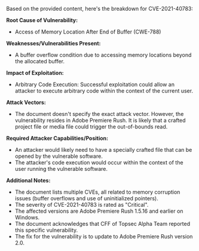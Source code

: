 Based on the provided content, here's the breakdown for CVE-2021-40783:

**Root Cause of Vulnerability:**
- Access of Memory Location After End of Buffer (CWE-788)

**Weaknesses/Vulnerabilities Present:**
- A buffer overflow condition due to accessing memory locations beyond the allocated buffer.

**Impact of Exploitation:**
- Arbitrary Code Execution: Successful exploitation could allow an attacker to execute arbitrary code within the context of the current user.

**Attack Vectors:**
- The document doesn't specify the exact attack vector. However, the vulnerability resides in Adobe Premiere Rush. It is likely that a crafted project file or media file could trigger the out-of-bounds read.

**Required Attacker Capabilities/Position:**
- An attacker would likely need to have a specially crafted file that can be opened by the vulnerable software.
- The attacker's code execution would occur within the context of the user running the vulnerable software.

**Additional Notes:**

*   The document lists multiple CVEs, all related to memory corruption issues (buffer overflows and use of uninitialized pointers).
*   The severity of CVE-2021-40783 is rated as "Critical".
*   The affected versions are Adobe Premiere Rush 1.5.16 and earlier on Windows.
*   The document acknowledges that CFF of Topsec Alpha Team reported this specific vulnerability.
*   The fix for the vulnerability is to update to Adobe Premiere Rush version 2.0.